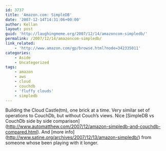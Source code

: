 ```yaml
---
id: 3737
title: 'Amazon.com: SimpleDB'
date: '2007-12-14T14:31:06+00:00'
author: Kellan
layout: post
guid: 'http://laughingmeme.org/2007/12/14/amazoncom-simpledb/'
permalink: /2007/12/14/amazoncom-simpledb/
link_related:
    - 'http://www.amazon.com/gp/browse.html?node=342335011'
categories:
    - Aside
    - Uncategorized
tags:
    - amazon
    - aws
    - cloud
    - couchdb
    - 'fluffy clouds'
    - simpledb
---
```


Building the Cloud Castle(tm), one brick at a time. Very similar set of operations to CouchDb, but without Couch’s views. Nice \[SimpleDB vs CouchDb side by side comparison\](http://www.automatthew.com/2007/12/amazon-simpledb-and-couchdb-compared.html). And \[more info\](http://www.satine.org/archives/2007/12/13/amazon-simpledb/) from someone whose been playing with it longer.